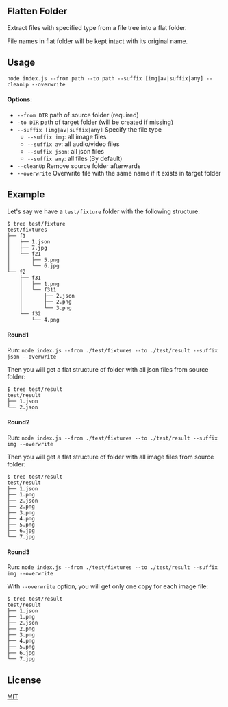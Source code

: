 ## Flatten Folder

Extract files with specified type from a file tree into a flat folder.

File names in flat folder will be kept intact with its original name.

## Usage

`node index.js --from path --to path --suffix [img|av|suffix|any] --cleanUp --overwrite`

#### Options:
- `--from DIR` path of source folder (required)
- `-to DIR` path of target folder (will be created if missing)
- `--suffix [img|av|suffix|any]`  Specify the file type
    + `--suffix img`: all image files
    + `--suffix av`: all audio/video files
    + `--suffix json`: all json files
    + `--suffix any`: all files (By default)
- `--cleanUp`  Remove source folder afterwards
- `--overwrite`  Overwrite file with the same name if it exists in target folder

## Example

Let's say we have a `test/fixture` folder with the following structure:

```
$ tree test/fixture
test/fixtures
├── f1
│   ├── 1.json
│   ├── 7.jpg
│   └── f21
│       ├── 5.png
│       └── 6.jpg
└── f2
    ├── f31
    │   ├── 1.png
    │   └── f311
    │       ├── 2.json
    │       ├── 2.png
    │       └── 3.png
    └── f32
        └── 4.png
```

#### Round1
Run: `node index.js --from ./test/fixtures --to ./test/result --suffix json --overwrite`

Then you will get a flat structure of folder with all json files from source folder:

```
$ tree test/result
test/result
├── 1.json
└── 2.json
```

#### Round2
Run: `node index.js --from ./test/fixtures --to ./test/result --suffix img --overwrite`

Then you will get a flat structure of folder with all image files from source folder:

```
$ tree test/result
test/result
├── 1.json
├── 1.png
├── 2.json
├── 2.png
├── 3.png
├── 4.png
├── 5.png
├── 6.jpg
└── 7.jpg
```

#### Round3
Run: `node index.js --from ./test/fixtures --to ./test/result --suffix img --overwrite`

With `--overwrite` option, you will get only one copy for each image file:

```
$ tree test/result
test/result
├── 1.json
├── 1.png
├── 2.json
├── 2.png
├── 3.png
├── 4.png
├── 5.png
├── 6.jpg
└── 7.jpg
```

## License

[MIT](LICENSE)
